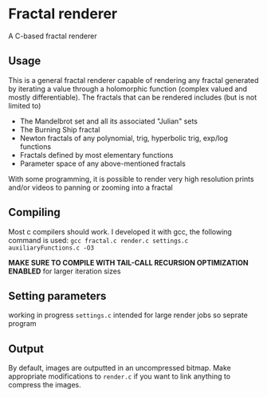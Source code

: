 # Fractal renderer

A C-based fractal renderer

## Usage

This is a general fractal renderer capable of rendering any fractal generated by iterating a value through a holomorphic function (complex valued and mostly differentiable). The fractals that can be rendered includes (but is not limited to)
- The Mandelbrot set and all its associated "Julian" sets
- The Burning Ship fractal
- Newton fractals of any polynomial, trig, hyperbolic trig, exp/log functions
- Fractals defined by most elementary functions
- Parameter space of any above-mentioned fractals

With some programming, it is possible to render very high resolution prints and/or videos to panning or zooming into a fractal

## Compiling

Most c compilers should work. I developed it with gcc, the following command is used:
`gcc fractal.c render.c settings.c auxiliaryFunctions.c -O3`

__MAKE SURE TO COMPILE WITH TAIL-CALL RECURSION OPTIMIZATION ENABLED__ for larger iteration sizes

## Setting parameters

working in progress `settings.c`
intended for large render jobs so seprate program

## Output

By default, images are outputted in an uncompressed bitmap. Make appropriate modifications to `render.c` if you want to link anything to compress the images.